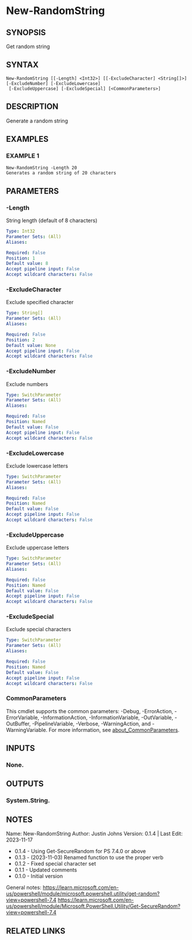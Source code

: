 # New-RandomString

## SYNOPSIS
Get random string

## SYNTAX

```
New-RandomString [[-Length] <Int32>] [[-ExcludeCharacter] <String[]>] [-ExcludeNumber] [-ExcludeLowercase]
 [-ExcludeUppercase] [-ExcludeSpecial] [<CommonParameters>]
```

## DESCRIPTION
Generate a random string

## EXAMPLES

### EXAMPLE 1
```
New-RandomString -Length 20
Generates a random string of 20 characters
```

## PARAMETERS

### -Length
String length (default of 8 characters)

```yaml
Type: Int32
Parameter Sets: (All)
Aliases:

Required: False
Position: 1
Default value: 8
Accept pipeline input: False
Accept wildcard characters: False
```

### -ExcludeCharacter
Exclude specified character

```yaml
Type: String[]
Parameter Sets: (All)
Aliases:

Required: False
Position: 2
Default value: None
Accept pipeline input: False
Accept wildcard characters: False
```

### -ExcludeNumber
Exclude numbers

```yaml
Type: SwitchParameter
Parameter Sets: (All)
Aliases:

Required: False
Position: Named
Default value: False
Accept pipeline input: False
Accept wildcard characters: False
```

### -ExcludeLowercase
Exclude lowercase letters

```yaml
Type: SwitchParameter
Parameter Sets: (All)
Aliases:

Required: False
Position: Named
Default value: False
Accept pipeline input: False
Accept wildcard characters: False
```

### -ExcludeUppercase
Exclude uppercase letters

```yaml
Type: SwitchParameter
Parameter Sets: (All)
Aliases:

Required: False
Position: Named
Default value: False
Accept pipeline input: False
Accept wildcard characters: False
```

### -ExcludeSpecial
Exclude special characters

```yaml
Type: SwitchParameter
Parameter Sets: (All)
Aliases:

Required: False
Position: Named
Default value: False
Accept pipeline input: False
Accept wildcard characters: False
```

### CommonParameters
This cmdlet supports the common parameters: -Debug, -ErrorAction, -ErrorVariable, -InformationAction, -InformationVariable, -OutVariable, -OutBuffer, -PipelineVariable, -Verbose, -WarningAction, and -WarningVariable. For more information, see [about_CommonParameters](http://go.microsoft.com/fwlink/?LinkID=113216).

## INPUTS

### None.
## OUTPUTS

### System.String.
## NOTES
Name:     New-RandomString
Author:   Justin Johns
Version:  0.1.4 | Last Edit: 2023-11-17
- 0.1.4 - Using Get-SecureRandom for PS 7.4.0 or above
- 0.1.3 - (2023-11-03) Renamed function to use the proper verb
- 0.1.2 - Fixed special character set
- 0.1.1 - Updated comments
- 0.1.0 - Initial version

General notes:
https://learn.microsoft.com/en-us/powershell/module/microsoft.powershell.utility/get-random?view=powershell-7.4
https://learn.microsoft.com/en-us/powershell/module/Microsoft.PowerShell.Utility/Get-SecureRandom?view=powershell-7.4

## RELATED LINKS
